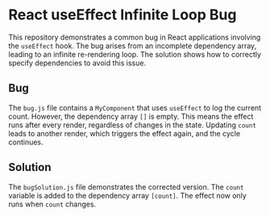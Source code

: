 # React useEffect Infinite Loop Bug

This repository demonstrates a common bug in React applications involving the `useEffect` hook.  The bug arises from an incomplete dependency array, leading to an infinite re-rendering loop.  The solution shows how to correctly specify dependencies to avoid this issue.

## Bug
The `bug.js` file contains a `MyComponent` that uses `useEffect` to log the current count.  However, the dependency array `[]` is empty. This means the effect runs after every render, regardless of changes in the state.  Updating `count` leads to another render, which triggers the effect again, and the cycle continues.

## Solution
The `bugSolution.js` file demonstrates the corrected version. The `count` variable is added to the dependency array `[count]`. The effect now only runs when `count` changes.